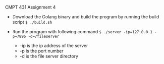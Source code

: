 CMPT 431 Assignment 4

* Download the Golang binary and build the program by running the build script
```$ ./build.sh```

* Run the program with following command
```$ ./server -ip=127.0.0.1 -p=7896 -d=/fileserver```

  * -ip is the ip address of the server
  * -p is the port number
  * -d is the file server directory
